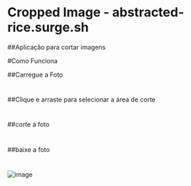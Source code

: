 # Cropped Image - abstracted-rice.surge.sh

##Aplicação para cortar imagens

#Como Funciona

##Carregue a Foto
#
##Clique e arraste para selecionar a área de corte
#
##corte a foto
#
##baixe a foto
#
![image](https://user-images.githubusercontent.com/81257067/138517440-26c7223b-dfb7-4e7c-b6cb-1b0fe10ad67a.png)
